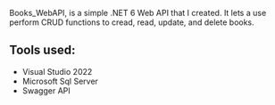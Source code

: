 Books_WebAPI, is a simple .NET 6 Web API that I created. It lets a use perform CRUD functions to cread, read, update, and delete books.

## Tools used:
- Visual Studio 2022
- Microsoft Sql Server
- Swagger API

